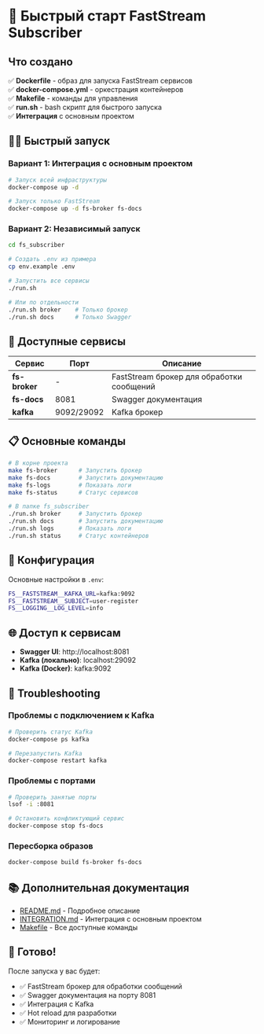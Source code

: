 # 🚀 Быстрый старт FastStream Subscriber

## Что создано

✅ **Dockerfile** - образ для запуска FastStream сервисов  
✅ **docker-compose.yml** - оркестрация контейнеров  
✅ **Makefile** - команды для управления  
✅ **run.sh** - bash скрипт для быстрого запуска  
✅ **Интеграция** с основным проектом  

## 🏃‍♂️ Быстрый запуск

### Вариант 1: Интеграция с основным проектом

```bash
# Запуск всей инфраструктуры
docker-compose up -d

# Запуск только FastStream
docker-compose up -d fs-broker fs-docs
```

### Вариант 2: Независимый запуск

```bash
cd fs_subscriber

# Создать .env из примера
cp env.example .env

# Запустить все сервисы
./run.sh

# Или по отдельности
./run.sh broker    # Только брокер
./run.sh docs      # Только Swagger
```

## 🎯 Доступные сервисы

| Сервис | Порт | Описание |
|--------|------|----------|
| **fs-broker** | - | FastStream брокер для обработки сообщений |
| **fs-docs** | 8081 | Swagger документация |
| **kafka** | 9092/29092 | Kafka брокер |

## 📋 Основные команды

```bash
# В корне проекта
make fs-broker      # Запустить брокер
make fs-docs        # Запустить документацию
make fs-logs        # Показать логи
make fs-status      # Статус сервисов

# В папке fs_subscriber
./run.sh broker     # Запустить брокер
./run.sh docs       # Запустить документацию
./run.sh logs       # Показать логи
./run.sh status     # Статус контейнеров
```

## 🔧 Конфигурация

Основные настройки в `.env`:

```bash
FS__FASTSTREAM__KAFKA_URL=kafka:9092
FS__FASTSTREAM__SUBJECT=user-register
FS__LOGGING__LOG_LEVEL=info
```

## 🌐 Доступ к сервисам

- **Swagger UI**: http://localhost:8081
- **Kafka (локально)**: localhost:29092
- **Kafka (Docker)**: kafka:9092

## 🐛 Troubleshooting

### Проблемы с подключением к Kafka
```bash
# Проверить статус Kafka
docker-compose ps kafka

# Перезапустить Kafka
docker-compose restart kafka
```

### Проблемы с портами
```bash
# Проверить занятые порты
lsof -i :8081

# Остановить конфликтующий сервис
docker-compose stop fs-docs
```

### Пересборка образов
```bash
docker-compose build fs-broker fs-docs
```

## 📚 Дополнительная документация

- [README.md](README.md) - Подробное описание
- [INTEGRATION.md](INTEGRATION.md) - Интеграция с основным проектом
- [Makefile](Makefile) - Все доступные команды

## 🎉 Готово!

После запуска у вас будет:
- ✅ FastStream брокер для обработки сообщений
- ✅ Swagger документация на порту 8081
- ✅ Интеграция с Kafka
- ✅ Hot reload для разработки
- ✅ Мониторинг и логирование

